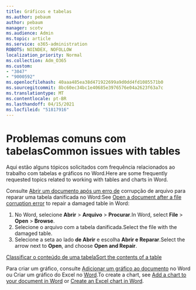 ```yaml
---
title: Gráficos e tabelas
ms.author: pebaum
author: pebaum
manager: scotv
ms.audience: Admin
ms.topic: article
ms.service: o365-administration
ROBOTS: NOINDEX, NOFOLLOW
localization_priority: Normal
ms.collection: Adm_O365
ms.custom:
- "3047"
- "9000592"
ms.openlocfilehash: 40aaa485ea38d471922699a9d0dd4fd1085571b0
ms.sourcegitcommit: 8bc60ec34bc1e40685e3976576e04a2623f63a7c
ms.translationtype: MT
ms.contentlocale: pt-BR
ms.lasthandoff: 04/15/2021
ms.locfileid: "51817916"
---
```

# <a name="common-issues-with-tables"></a><span data-ttu-id="dae36-102">Problemas comuns com tabelas</span><span class="sxs-lookup"><span data-stu-id="dae36-102">Common issues with tables</span></span> 

<span data-ttu-id="dae36-103">Aqui estão alguns tópicos solicitados com frequência relacionados ao trabalho com tabelas e gráficos no Word.</span><span class="sxs-lookup"><span data-stu-id="dae36-103">Here are some frequently requested topics related to working with tables and charts in Word.</span></span>

<span data-ttu-id="dae36-104">Consulte [Abrir um documento após um erro de](https://support.office.com/article/47df9d48-2165-4411-a699-1786ac734bc3) corrupção de arquivo para reparar uma tabela danificada no Word:</span><span class="sxs-lookup"><span data-stu-id="dae36-104">See [Open a document after a file corruption error](https://support.office.com/article/47df9d48-2165-4411-a699-1786ac734bc3) to repair a damaged table in Word:</span></span>

 1. <span data-ttu-id="dae36-105">No Word, selecione **Abrir**  >  **Arquivo**  >  **Procurar**.</span><span class="sxs-lookup"><span data-stu-id="dae36-105">In Word, select **File** > **Open** > **Browse**.</span></span>
 2. <span data-ttu-id="dae36-106">Selecione o arquivo com a tabela danificada.</span><span class="sxs-lookup"><span data-stu-id="dae36-106">Select the file with the damaged table.</span></span>
 3. <span data-ttu-id="dae36-107">Selecione a seta ao lado **de Abrir** e escolha **Abrir e Reparar**.</span><span class="sxs-lookup"><span data-stu-id="dae36-107">Select the arrow next to **Open**, and choose **Open and Repair**.</span></span>

[<span data-ttu-id="dae36-108">Classificar o conteúdo de uma tabela</span><span class="sxs-lookup"><span data-stu-id="dae36-108">Sort the contents of a table</span></span>](https://support.office.com/article/F8392477-4613-49CD-ABA6-7C2E48F1D91F)

<span data-ttu-id="dae36-109">Para criar um gráfico, consulte [Adicionar um gráfico ao documento](https://support.office.com/article/ff48e3eb-5e04-4368-a39e-20df7c798932) no Word ou Criar um gráfico do Excel no [Word](https://support.office.com/article/11A7D2F0-4487-4A9B-BBC6-D50916CD4A57).</span><span class="sxs-lookup"><span data-stu-id="dae36-109">To create a chart, see [Add a chart to your document in Word](https://support.office.com/article/ff48e3eb-5e04-4368-a39e-20df7c798932) or [Create an Excel chart in Word](https://support.office.com/article/11A7D2F0-4487-4A9B-BBC6-D50916CD4A57).</span></span>
